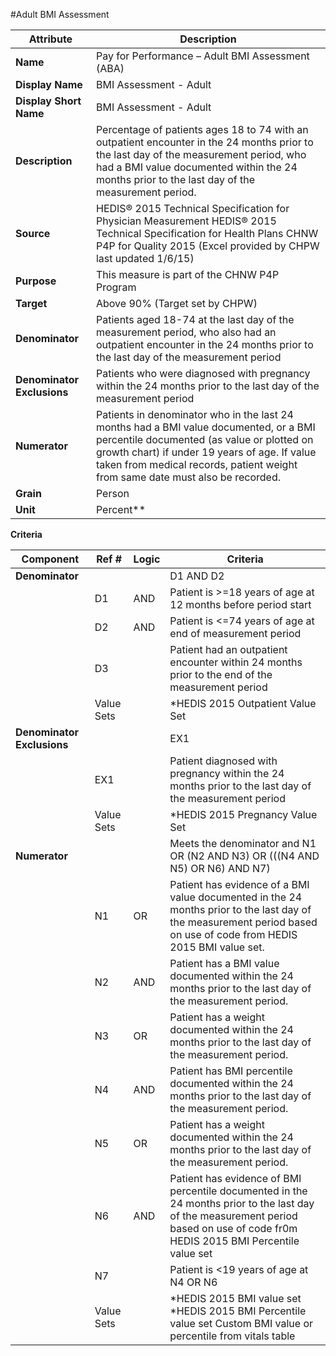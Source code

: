 

#Adult BMI Assessment




|Attribute| Description
|---------|------------|
|**Name** | Pay for Performance – Adult BMI Assessment (ABA)
|**Display Name**  |BMI Assessment - Adult
|**Display Short Name** | BMI Assessment - Adult
|**Description** |Percentage of patients ages 18 to 74 with an outpatient encounter in the 24 months prior to the last day of the measurement period, who had a BMI value documented within the 24 months prior to the last day of the measurement period. 
|**Source**|  HEDIS® 2015 Technical Specification for Physician Measurement HEDIS® 2015 Technical Specification for Health Plans CHNW P4P for Quality 2015 (Excel provided by CHPW last updated 1/6/15)
|**Purpose** |This measure is part of the CHNW P4P Program
|**Target** | Above 90% (Target set by CHPW) 
|**Denominator**|Patients aged 18-74 at the last day of the measurement period, who also had an outpatient encounter in the 24 months prior to the last day of the measurement period
|**Denominator Exclusions**|  Patients who were diagnosed with pregnancy within the 24 months prior to the last day of the measurement period
|**Numerator** |Patients in denominator who in the last 24 months had a BMI value documented, or a BMI percentile documented (as value or plotted on growth chart) if under 19 years of age. If value taken from medical records, patient weight from same date must also be recorded.
|**Grain**| Person
|**Unit** | Percent**



**Criteria**










|Component |Ref #|  Logic|  Criteria|
|----------|-----|-------|----------|
|**Denominator**||| D1 AND D2
| | D1|AND | Patient is >=18 years of age at 12 months before period start  
|  |D2| AND| Patient is <=74 years of age at end of measurement period
| | D3|  |Patient had an outpatient encounter within 24 months prior to the end of the measurement period   
||  Value Sets||  *HEDIS 2015 Outpatient Value Set
|**Denominator Exclusions**|||  EX1 
||EX1|| Patient diagnosed with pregnancy within the 24 months prior to the last day of the measurement period
||Value Sets||*HEDIS 2015 Pregnancy Value Set
|**Numerator**||| Meets the denominator and   N1 OR (N2 AND N3) OR (((N4 AND N5) OR N6) AND N7)
||N1|OR| Patient has evidence of a BMI value documented in the 24 months prior to the last day of the measurement period based on use of code from HEDIS 2015 BMI value set.
||N2|AND|Patient has a BMI value documented within the 24 months prior to the last day of the measurement period.
||N3|OR|Patient has a weight documented within the 24 months prior to the last day of the measurement period.
||N4|AND|Patient has BMI percentile documented within the 24 months prior to the last day of the measurement period. 
||N5|OR| Patient has a weight documented within the 24 months prior to the last day of the measurement period. 
||N6|AND|Patient has evidence of BMI percentile documented in the 24 months prior to the last day of the measurement period based on use of code fr0m HEDIS 2015 BMI Percentile value set
||N7||Patient is <19 years of age at N4 OR N6 
||Value Sets||*HEDIS 2015  BMI value set *HEDIS 2015  BMI Percentile value set Custom BMI value or percentile from vitals table




